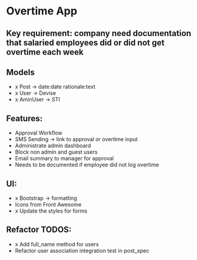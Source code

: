# Overtime App

## Key requirement: company need documentation that salaried employees did or did not get overtime each week

## Models
- x Post -> date:date rationale:text
- x User -> Devise
- x AminUser -> STI

## Features:
- Approval Workflow
- SMS Sending -> link to approval or overtime input
- Administrate admin dashboard
- Block non admin and guest users
- Email summary to manager for approval
- Needs to be documented if employee did not log overtime

## UI:
- x Bootstrap -> formatting
- Icons from Front Awesome
- x Update the styles for forms

## Refactor TODOS:
- x Add full_name method for users
- Refactor user association integration test in  post_spec
